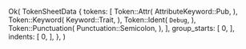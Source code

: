 Ok(
    TokenSheetData {
        tokens: [
            Token::Attr(
                AttributeKeyword::Pub,
            ),
            Token::Keyword(
                Keyword::Trait,
            ),
            Token::Ident(
                `Debug`,
            ),
            Token::Punctuation(
                Punctuation::Semicolon,
            ),
        ],
        group_starts: [
            0,
        ],
        indents: [
            0,
        ],
    },
)